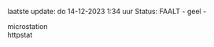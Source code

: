 laatste update: 
do 14-12-2023  1:34   uur 
Status: FAALT - geel - 
<div class="service R">microstation</div><div class="service Y">httpstat</div>